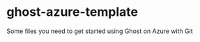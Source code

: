 ghost-azure-template
====================

Some files you need to get started using Ghost on Azure with Git
